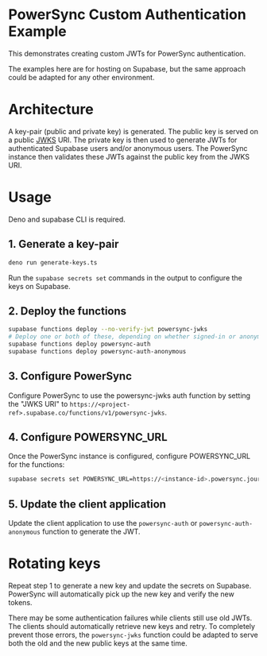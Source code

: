 # PowerSync Custom Authentication Example

This demonstrates creating custom JWTs for PowerSync authentication.

The examples here are for hosting on Supabase, but the same approach could be adapted
for any other environment.

# Architecture

A key-pair (public and private key) is generated. The public key is served on a public [JWKS](https://auth0.com/docs/secure/tokens/json-web-tokens/json-web-key-sets) URI. The private key is then used to generate JWTs for authenticated Supabase users and/or anonymous users. The PowerSync instance then validates these JWTs against the public key from the JWKS URI.

# Usage

Deno and supabase CLI is required.

## 1. Generate a key-pair

```sh
deno run generate-keys.ts
```

Run the `supabase secrets set` commands in the output to configure the keys on Supabase.

## 2. Deploy the functions

```sh
supabase functions deploy --no-verify-jwt powersync-jwks
# Deploy one or both of these, depending on whether signed-in or anonymous users should be allowed.
supabase functions deploy powersync-auth
supabase functions deploy powersync-auth-anonymous
```

## 3. Configure PowerSync

Configure PowerSync to use the powersync-jwks auth function by setting the "JWKS URI" to
`https://<project-ref>.supabase.co/functions/v1/powersync-jwks`.

## 4. Configure POWERSYNC_URL

Once the PowerSync instance is configured, configure POWERSYNC_URL for the functions:

```sh
supabase secrets set POWERSYNC_URL=https://<instance-id>.powersync.journeyapps.com
```

## 5. Update the client application

Update the client application to use the `powersync-auth` or `powersync-auth-anonymous` function to generate the JWT.

# Rotating keys

Repeat step 1 to generate a new key and update the secrets on Supabase. PowerSync will automatically pick up the new key and verify the new tokens.

There may be some authentication failures while clients still use old JWTs. The clients should automatically retrieve new keys and retry. To completely prevent those errors, the `powersync-jwks` function could be adapted to serve both the old and the new public keys at the same time.
